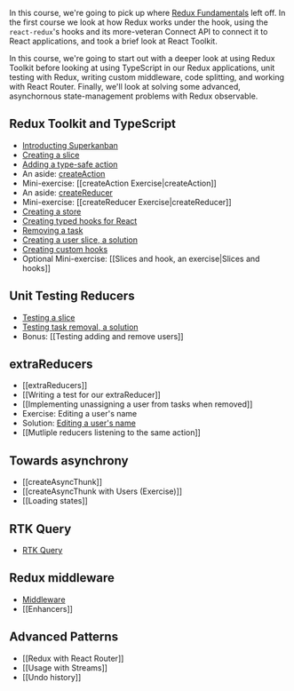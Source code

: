In this course, we're going to pick up where [Redux Fundamentals](https://frontendmasters.com/courses/redux-fundamentals/) left off. In the first course we look at how Redux works under the hook, using the `react-redux`'s hooks and its more-veteran Connect API to connect it to React applications, and took a brief look at React Toolkit.

In this course, we're going to start out with a deeper look at using Redux Toolkit before looking at using TypeScript in our Redux applications, unit testing with Redux, writing custom middleware, code splitting, and working with React Router. Finally, we'll look at solving some advanced, asynchornous state-management problems with Redux observable.

## Redux Toolkit and TypeScript

- [Introducting Superkanban](Introducting%20Superkanban.md)
- [Creating a slice](Creating%20a%20slice.md)
- [Adding a type-safe action](Adding%20a%20type-safe%20action.md)
- An aside: [createAction](createAction.md)
- Mini-exercise: [[createAction Exercise|createAction]]
- An aside: [createReducer](createReducer.md)
- Mini-exercise: [[createReducer Exercise|createReducer]]
- [Creating a store](Creating%20a%20store.md)
- [Creating typed hooks for React](Creating%20typed%20hooks%20for%20React.md)
- [Removing a task](Removing%20a%20task.md)
- [Creating a user slice, a solution](Creating%20a%20user%20slice,%20a%20solution.md)
- [Creating custom hooks](Creating%20custom%20hooks.md)
- Optional Mini-exercise: [[Slices and hook, an exercise|Slices and hooks]]

## Unit Testing Reducers

- [Testing a slice](Testing%20a%20slice.md)
- [Testing task removal, a solution](Testing%20task%20removal,%20a%20solution.md)
- Bonus: [[Testing adding and remove users]]

## extraReducers

- [[extraReducers]]
- [[Writing a test for our extraReducer]]
- [[Implementing unassigning a user from tasks when removed]]
- Exercise: Editing a user's name
- Solution: [Editing a user's name](Editing%20a%20user's%20name.md)
- [[Mutliple reducers listening to the same action]]

## Towards asynchrony

- [[createAsyncThunk]]
- [[createAsyncThunk with Users (Exercise)]]
- [[Loading states]]

## RTK Query

- [RTK Query](RTK%20Query.md)

## Redux middleware

- [Middleware](Middleware.md)
- [[Enhancers]]

## Advanced Patterns

- [[Redux with React Router]]
- [[Usage with Streams]]
- [[Undo history]]